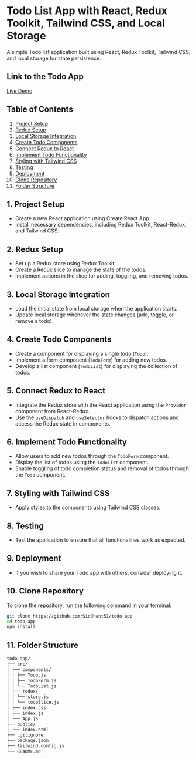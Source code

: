 # Todo List App with React, Redux Toolkit, Tailwind CSS, and Local Storage

A simple Todo list application built using React, Redux Toolkit, Tailwind CSS, and local storage for state persistence.

## Link to the Todo App

[Live Demo](https://todo-app-gqah.onrender.com)

## Table of Contents

1. [Project Setup](#project-setup)
2. [Redux Setup](#redux-setup)
3. [Local Storage Integration](#local-storage-integration)
4. [Create Todo Components](#create-todo-components)
5. [Connect Redux to React](#connect-redux-to-react)
6. [Implement Todo Functionality](#implement-todo-functionality)
7. [Styling with Tailwind CSS](#styling-with-tailwind-css)
8. [Testing](#testing)
9. [Deployment](#deployment)
10. [Clone Repository](#clone-repository)
11. [Folder Structure](#folder-structure)

## 1. Project Setup

- Create a new React application using Create React App.
- Install necessary dependencies, including Redux Toolkit, React-Redux, and Tailwind CSS.

## 2. Redux Setup

- Set up a Redux store using Redux Toolkit.
- Create a Redux slice to manage the state of the todos.
- Implement actions in the slice for adding, toggling, and removing todos.

## 3. Local Storage Integration

- Load the initial state from local storage when the application starts.
- Update local storage whenever the state changes (add, toggle, or remove a todo).

## 4. Create Todo Components

- Create a component for displaying a single todo (`Todo`).
- Implement a form component (`TodoForm`) for adding new todos.
- Develop a list component (`TodoList`) for displaying the collection of todos.

## 5. Connect Redux to React

- Integrate the Redux store with the React application using the `Provider` component from React-Redux.
- Use the `useDispatch` and `useSelector` hooks to dispatch actions and access the Redux state in components.

## 6. Implement Todo Functionality

- Allow users to add new todos through the `TodoForm` component.
- Display the list of todos using the `TodoList` component.
- Enable toggling of todo completion status and removal of todos through the `Todo` component.

## 7. Styling with Tailwind CSS

- Apply styles to the components using Tailwind CSS classes.

## 8. Testing

- Test the application to ensure that all functionalities work as expected.

## 9. Deployment

- If you wish to share your Todo app with others, consider deploying it.

## 10. Clone Repository

To clone the repository, run the following command in your terminal:

```bash
git clone https://github.com/Siddhant51/todo-app
cd todo-app
npm install
```

## 11. Folder Structure

```bash
todo-app/
├── src/
│ ├── components/
│ │ ├── Todo.js
│ │ ├── TodoForm.js
│ │ └── TodoList.js
│ ├── redux/
│ │ └── store.js
│ │ └── todoSlice.js
│ ├── index.css
│ ├── index.js
│ └── App.js
├── public/
│ └── index.html
├── .gitignore
├── package.json
├── tailwind.config.js
└── README.md
```
